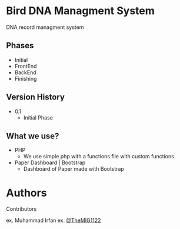 # Bird DNA Managment System

DNA record managment system
## Phases

* Initial
* FrontEnd
* BackEnd
* Finishing

## Version History

* 0.1
    * Initial Phase

## What we use?

* PHP
    * We use simple php with a functions file with custom functions
* Paper Dashboard | Bootstrap
    * Dashboard of Paper made with Bootstrap


# Authors

Contributors

ex. Muhammad Irfan
ex. [@TheMIG1122](https://github.com/TheMIG1122/)